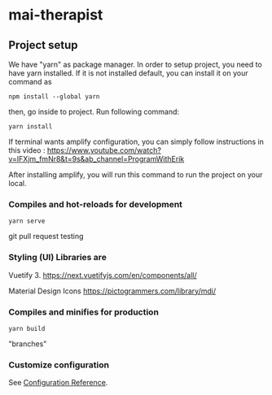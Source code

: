 # mai-therapist

## Project setup

We have "yarn" as package manager. In order to setup project, you need to have yarn installed. If it is not installed default, you can install it on your command as

```
npm install --global yarn
```

then, go inside to project. Run following command:

```
yarn install
```

If terminal wants amplify configuration, you can simply follow instructions in this video : https://www.youtube.com/watch?v=IFXjm_fmNr8&t=9s&ab_channel=ProgramWithErik

After installing amplify, you will run this command to run the project on your local.

### Compiles and hot-reloads for development

```
yarn serve
```

git pull request testing

### Styling (UI) Libraries are

Vuetify 3.
https://next.vuetifyjs.com/en/components/all/

Material Design Icons
https://pictogrammers.com/library/mdi/

### Compiles and minifies for production

```
yarn build
```

"branches"

### Customize configuration

See [Configuration Reference](https://cli.vuejs.org/config/).
